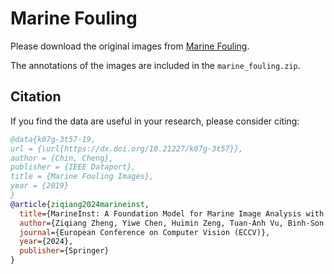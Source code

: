 # Marine Fouling

Please download the original images from [Marine Fouling](https://www.kaggle.com/datasets/sutanazhry/marine-fouling-detection).

The annotations of the images are included in the `marine_fouling.zip`.

## Citation

If you find the data are useful in your research, please consider citing:

```bibtex
@data{k07g-3t57-19,
url = {\url{https://dx.doi.org/10.21227/k07g-3t57}},
author = {Chin, Cheng},
publisher = {IEEE Dataport},
title = {Marine Fouling Images},
year = {2019}
}
@article{ziqiang2024marineinst,
  title={MarineInst: A Foundation Model for Marine Image Analysis with Instance Visual Description},
  author={Ziqiang Zheng, Yiwe Chen, Huimin Zeng, Tuan-Anh Vu, Binh-Son Hua, Sai-Kit Yeung},
  journal={European Conference on Computer Vision (ECCV)},
  year={2024},
  publisher={Springer}
}
```

